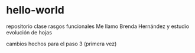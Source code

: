 # hello-world
repositorio clase rasgos funcionales 
Me llamo Brenda Hernández y estudio evolución de hojas

cambios hechos para el paso 3 (primera vez)
